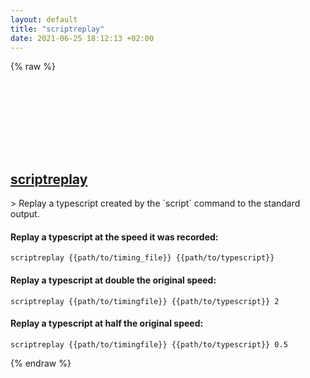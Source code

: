 ```yaml
---
layout: default
title: "scriptreplay"
date: 2021-06-25 18:12:13 +02:00
---
```

{% raw %}
<h2 id="scriptreplay">
  <a href="/en/linux/scriptreplay.html">scriptreplay</a> <a href="#scriptreplay"><svg class="icon">
    <use href="/assets/images/unicode_sprite.svg#link" />
  </svg></a>
</h2>
> Replay a typescript created by the `script` command to the standard output.

#### Replay a typescript at the speed it was recorded:
```shell
scriptreplay {{path/to/timing_file}} {{path/to/typescript}}
```
#### Replay a typescript at double the original speed:
```shell
scriptreplay {{path/to/timingfile}} {{path/to/typescript}} 2
```
#### Replay a typescript at half the original speed:
```shell
scriptreplay {{path/to/timingfile}} {{path/to/typescript}} 0.5
```
{% endraw %}